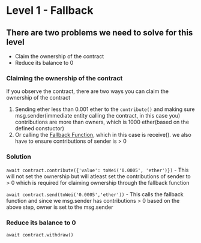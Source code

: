 # Level 1 - Fallback
## There are two problems we need to solve for this level
* Claim the ownership of the contract
* Reduce its balance to 0

### Claiming the ownership of the contract
If you observe the contract, there are two ways you can claim the ownership of the contract
1. Sending ether less than 0.001 ether to the `contribute()` and making sure msg.sender(immediate entity calling the contract, in this case you) contributions are more than owners, which is 1000 ether(based on the defined constuctor)
2. Or calling the [Fallback Function](https://docs.soliditylang.org/en/v0.5.10/contracts.html#fallback-function), which in this case is receive(). we also have to ensure contributions of sender is > 0

### Solution
`await contract.contribute({'value': toWei('0.0005', 'ether')})` - This will not set the ownership but will atleast set the contributions of sender to > 0 which is required for claiming ownership through the fallback function

`await contract.send(toWei('0.0005','ether'))` - This calls the fallback function and since we msg.sender has contributions > 0 based on the above step, owner is set to the msg.sender

### Reduce its balance to 0
`await contract.withdraw()`
